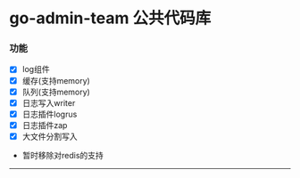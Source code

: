 # go-admin-team 公共代码库

### 功能
 - [x] log组件
 - [x] 缓存(支持memory)
 - [x] 队列(支持memory)
 - [x] 日志写入writer
 - [x] 日志插件logrus
 - [x] 日志插件zap
 - [x] 大文件分割写入

- 暂时移除对redis的支持
---
